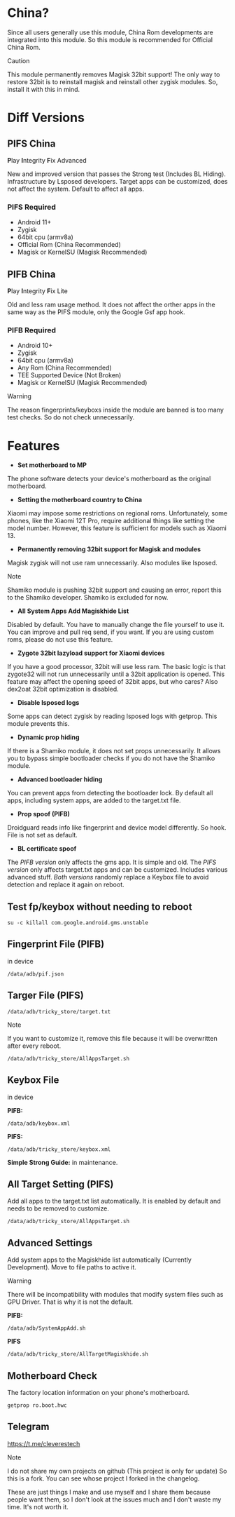 # China?
Since all users generally use this module, China Rom developments are integrated into this module. So this module is recommended for Official China Rom.

> [!CAUTION]
> This module permanently removes Magisk 32bit support! The only way to restore 32bit is to reinstall magisk and reinstall other zygisk modules. So, install it with this in mind.

# Diff Versions

## PIFS China
**P**lay **I**ntegrity **F**ix Advanced

New and improved version that passes the Strong test (Includes BL Hiding). Infrastructure by Lsposed developers. Target apps can be customized, does not affect the system. Default to affect all apps.

### PIFS Required
* Android 11+
* Zygisk
* 64bit cpu (armv8a)
* Official Rom (China Recommended)
* Magisk or KernelSU (Magisk Recommended)

## PIFB China
**P**lay **I**ntegrity **F**ix Lite

Old and less ram usage method. It does not affect the orther apps in the same way as the PIFS module, only the Google Gsf app hook.

### PIFB Required
* Android 10+
* Zygisk
* 64bit cpu (armv8a)
* Any Rom (China Recommended)
* TEE Supported Device (Not Broken)
* Magisk or KernelSU (Magisk Recommended)

> [!WARNING]
> The reason fingerprints/keyboxs inside the module are banned is too many test checks. So do not check unnecessarily.

# Features
+ **Set motherboard to MP**

The phone software detects your device's motherboard as the original motherboard.

+ **Setting the motherboard country to China**

Xiaomi may impose some restrictions on regional roms. Unfortunately, some phones, like the Xiaomi 12T Pro, require additional things like setting the model number. However, this feature is sufficient for models such as Xiaomi 13.

+ **Permanently removing 32bit support for Magisk and modules**

Magisk zygisk will not use ram unnecessarily. Also modules like lsposed.
> [!NOTE]
> Shamiko module is pushing 32bit support and causing an error, report this to the Shamiko developer. Shamiko is excluded for now.

+ **All System Apps Add Magiskhide List**

Disabled by default. You have to manually change the file yourself to use it. You can improve and pull req send, if you want. If you are using custom roms, please do not use this feature.

+ **Zygote 32bit lazyload support for Xiaomi devices**

If you have a good processor, 32bit will use less ram. The basic logic is that zygote32 will not run unnecessarily until a 32bit application is opened. This feature may affect the opening speed of 32bit apps, but who cares?
Also dex2oat 32bit optimization is disabled.

+ **Disable lsposed logs**

Some apps can detect zygisk by reading lsposed logs with getprop. This module prevents this.

+ **Dynamic prop hiding**

If there is a Shamiko module, it does not set props unnecessarily. It allows you to bypass simple bootloader checks if you do not have the Shamiko module.

+ **Advanced bootloader hiding**

You can prevent apps from detecting the bootloader lock. By default all apps, including system apps, are added to the target.txt file.

+ **Prop spoof (PIFB)**

Droidguard reads info like fingerprint and device model differently. So hook. File is not set as default.

+ **BL certificate spoof**

The *PIFB version* only affects the gms app. It is simple and old.
The *PIFS version* only affects target.txt apps and can be customized. Includes various advanced stuff.
*Both versions* randomly replace a Keybox file to avoid detection and replace it again on reboot.

## Test fp/keybox without needing to reboot
```
su -c killall com.google.android.gms.unstable
```

## Fingerprint File (PIFB)
in device
```
/data/adb/pif.json
```
## Targer File (PIFS)
```
/data/adb/tricky_store/target.txt
```
> [!NOTE]
> If you want to customize it, remove this file because it will be overwritten after every reboot.
```
/data/adb/tricky_store/AllAppsTarget.sh
```
## Keybox File
in device

**PIFB:**
```
/data/adb/keybox.xml
```
**PIFS:**
```
/data/adb/tricky_store/keybox.xml
```
**Simple Strong Guide:**
in maintenance.

## All Target Setting (PIFS)
Add all apps to the target.txt list automatically. It is enabled by default and needs to be removed to customize.

```
/data/adb/tricky_store/AllAppsTarget.sh
```

## Advanced Settings
Add system apps to the Magiskhide list automatically (Currently Development). Move to file paths to active it. 
> [!WARNING]
> There will be incompatibility with modules that modify system files such as GPU Driver. That is why it is not the default.

**PIFB:**
```
/data/adb/SystemAppAdd.sh
```
**PIFS**
```
/data/adb/tricky_store/AllTargetMagiskhide.sh
```

## Motherboard Check
The factory location information on your phone's motherboard.
```
getprop ro.boot.hwc
```

## Telegram
https://t.me/cleverestech

> [!NOTE]
> I do not share my own projects on github (This project is only for update) So this is a fork. You can see whose project I forked in the changelog.

These are just things I make and use myself and I share them because people want them, so I don't look at the issues much and I don't waste my time. It's not worth it.
